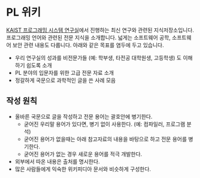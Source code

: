 # PL 위키
[KAIST 프로그래밍 시스템 연구실](https://prosys.kaist.ac.kr)에서 진행하는 최신 연구와 관련된 지식저장소입니다.
프로그래밍 언어와 관련된 전문 지식을 소개합니다. 넓게는 소프트웨어 공학, 소프트웨어 보안 관련 내용도 다룹니다.
아래와 같은 목표를 염두에 두고 있습니다.
- 우리 연구실의 성과를 비전문가들 (예: 학부생, 타전공 대학원생, 고등학생) 도 이해하기 쉽도록 소개
- PL 분야의 입문자를 위한 고급 전문 자료 소개
- 정갈하게 국문으로 과학적인 글을 쓴 사례 모음

## 작성 원칙
- 올바른 국문으로 글을 작성하고 전문 용어는 괄호안에 병기한다.
  - 굳어진 우리말 용어가 있다면, 병기 없이 사용한다. (예: 컴파일러, 프로그램 분석)
  - 굳어진 용어가 없을때는 아래 참고자료의 내용을 바탕으로 하고 전문 용어를 병기한다.
  - 굳어진 용어가 없는 경우 새로운 용어를 적극 개발한다.
- 외부에서 따온 내용은 출처를 명시한다.
- 많은 사람들에게 익숙한 위키피디아 문서와 비슷하게 구성한다.